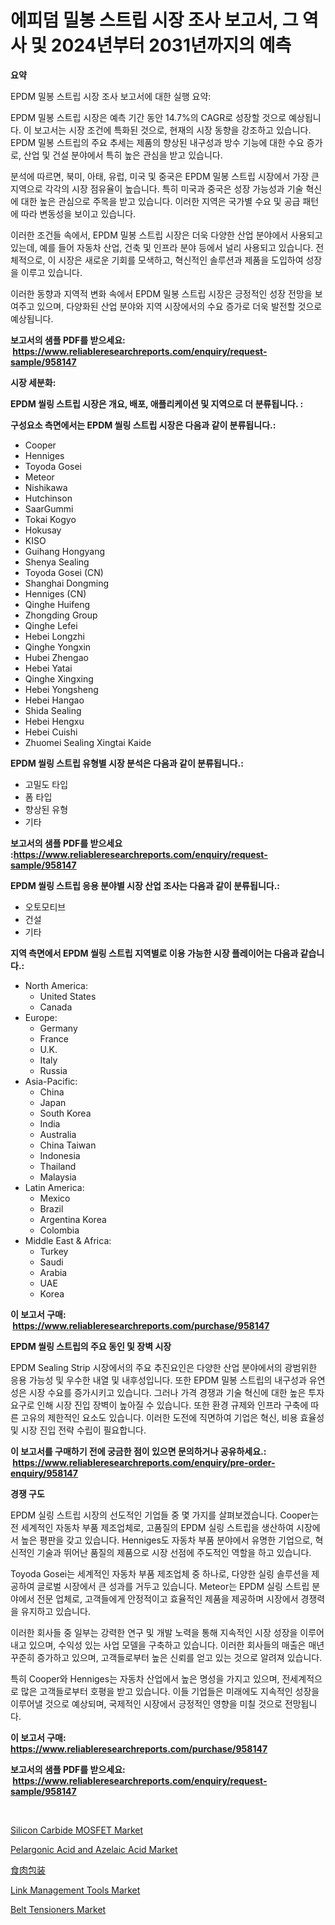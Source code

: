<p><h1>에피덤 밀봉 스트립 시장 조사 보고서, 그 역사 및 2024년부터 2031년까지의 예측</h1></p><p><strong>요약</strong></p>
<p><p>EPDM 밀봉 스트립 시장 조사 보고서에 대한 실행 요약:</p><p>EPDM 밀봉 스트립 시장은 예측 기간 동안 14.7%의 CAGR로 성장할 것으로 예상됩니다. 이 보고서는 시장 조건에 특화된 것으로, 현재의 시장 동향을 강조하고 있습니다. EPDM 밀봉 스트립의 주요 추세는 제품의 향상된 내구성과 방수 기능에 대한 수요 증가로, 산업 및 건설 분야에서 특히 높은 관심을 받고 있습니다.</p><p>분석에 따르면, 북미, 아태, 유럽, 미국 및 중국은 EPDM 밀봉 스트립 시장에서 가장 큰 지역으로 각각의 시장 점유율이 높습니다. 특히 미국과 중국은 성장 가능성과 기술 혁신에 대한 높은 관심으로 주목을 받고 있습니다. 이러한 지역은 국가별 수요 및 공급 패턴에 따라 변동성을 보이고 있습니다.</p><p>이러한 조건들 속에서, EPDM 밀봉 스트립 시장은 더욱 다양한 산업 분야에서 사용되고 있는데, 예를 들어 자동차 산업, 건축 및 인프라 분야 등에서 널리 사용되고 있습니다. 전체적으로, 이 시장은 새로운 기회를 모색하고, 혁신적인 솔루션과 제품을 도입하여 성장을 이루고 있습니다.</p><p>이러한 동향과 지역적 변화 속에서 EPDM 밀봉 스트립 시장은 긍정적인 성장 전망을 보여주고 있으며, 다양화된 산업 분야와 지역 시장에서의 수요 증가로 더욱 발전할 것으로 예상됩니다.</p></p>
<p><strong>보고서의 샘플 PDF를 받으세요: &nbsp;<a href="https://www.reliableresearchreports.com/enquiry/request-sample/958147">https://www.reliableresearchreports.com/enquiry/request-sample/958147</a></strong></p>
<p><strong>시장 세분화:</strong></p>
<p><strong> EPDM 씰링 스트립 시장은 개요, 배포, 애플리케이션 및 지역으로 더 분류됩니다. :</strong></p>
<p><strong>구성요소 측면에서는 EPDM 씰링 스트립 시장은 다음과 같이 분류됩니다.:</strong></p>
<p><ul><li>Cooper</li><li>Henniges</li><li>Toyoda Gosei</li><li>Meteor</li><li>Nishikawa</li><li>Hutchinson</li><li>SaarGummi</li><li>Tokai Kogyo</li><li>Hokusay</li><li>KISO</li><li>Guihang Hongyang</li><li>Shenya Sealing</li><li>Toyoda Gosei (CN)</li><li>Shanghai Dongming</li><li>Henniges (CN)</li><li>Qinghe Huifeng</li><li>Zhongding Group</li><li>Qinghe Lefei</li><li>Hebei Longzhi</li><li>Qinghe Yongxin</li><li>Hubei Zhengao</li><li>Hebei Yatai</li><li>Qinghe Xingxing</li><li>Hebei Yongsheng</li><li>Hebei Hangao</li><li>Shida Sealing</li><li>Hebei Hengxu</li><li>Hebei Cuishi</li><li>Zhuomei Sealing
    Xingtai Kaide</li></ul></p>
<p><strong> EPDM 씰링 스트립 유형별 시장 분석은 다음과 같이 분류됩니다.:</strong></p>
<p><ul><li>고밀도 타입</li><li>폼 타입</li><li>향상된 유형</li><li>기타</li></ul></p>
<p><strong>보고서의 샘플 PDF를 받으세요 :<a href="https://www.reliableresearchreports.com/enquiry/request-sample/958147">https://www.reliableresearchreports.com/enquiry/request-sample/958147</a></strong></p>
<p><strong> EPDM 씰링 스트립 응용 분야별 시장 산업 조사는 다음과 같이 분류됩니다.:</strong></p>
<p><ul><li>오토모티브</li><li>건설</li><li>기타</li></ul></p>
<p><strong>지역 측면에서 EPDM 씰링 스트립 지역별로 이용 가능한 시장 플레이어는 다음과 같습니다.:</strong></p>
<p><ul>
    <li>
        North America:
        <ul>
            <li>United States</li>
            <li>Canada</li>
        </ul>
    </li>
    <li>
        Europe:
        <ul>
            <li>Germany</li>
            <li>France</li>
            <li>U.K.</li>
            <li>Italy</li>
            <li>Russia</li>
        </ul>
    </li>
    <li>
        Asia-Pacific:
        <ul>
            <li>China</li>
            <li>Japan</li>
            <li>South Korea</li>
            <li>India</li>
            <li>Australia</li>
            <li>China Taiwan</li>
            <li>Indonesia</li>
            <li>Thailand</li>
            <li>Malaysia</li>
        </ul>
    </li>
    <li>
        Latin America:
        <ul>
            <li>Mexico</li>
            <li>Brazil</li>
            <li>Argentina Korea</li>
            <li>Colombia</li>
        </ul>
    </li>
    <li>
        Middle East & Africa:
        <ul>
            <li>Turkey</li>
            <li>Saudi</li>
            <li>Arabia</li>
            <li>UAE</li>
            <li>Korea</li>
        </ul>
    </li>
    </ul></p>
<p><strong>이 보고서 구매: &nbsp;<a href="https://www.reliableresearchreports.com/purchase/958147">https://www.reliableresearchreports.com/purchase/958147</a></strong></p>
<p><strong>EPDM 씰링 스트립의 주요 동인 및 장벽 시장</strong></p>
<p><p>EPDM Sealing Strip 시장에서의 주요 추진요인은 다양한 산업 분야에서의 광범위한 응용 가능성 및 우수한 내열 및 내후성입니다. 또한 EPDM 밀봉 스트립의 내구성과 유연성은 시장 수요를 증가시키고 있습니다. 그러나 가격 경쟁과 기술 혁신에 대한 높은 투자 요구로 인해 시장 진입 장벽이 높아질 수 있습니다. 또한 환경 규제와 인프라 구축에 따른 고유의 제한적인 요소도 있습니다. 이러한 도전에 직면하여 기업은 혁신, 비용 효율성 및 시장 진입 전략 수립이 필요합니다.</p></p>
<p><strong>이 보고서를 구매하기 전에 궁금한 점이 있으면 문의하거나 공유하세요.: &nbsp;<a href="https://www.reliableresearchreports.com/enquiry/pre-order-enquiry/958147">https://www.reliableresearchreports.com/enquiry/pre-order-enquiry/958147</a></strong></p>
<p><strong>경쟁 구도</strong></p>
<p><p>EPDM 실링 스트립 시장의 선도적인 기업들 중 몇 가지를 살펴보겠습니다. Cooper는 전 세계적인 자동차 부품 제조업체로, 고품질의 EPDM 실링 스트립을 생산하여 시장에서 높은 평판을 갖고 있습니다. Henniges도 자동차 부품 분야에서 유명한 기업으로, 혁신적인 기술과 뛰어난 품질의 제품으로 시장 선점에 주도적인 역할을 하고 있습니다. </p><p>Toyoda Gosei는 세계적인 자동차 부품 제조업체 중 하나로, 다양한 실링 솔루션을 제공하여 글로벌 시장에서 큰 성과를 거두고 있습니다. Meteor는 EPDM 실링 스트립 분야에서 전문 업체로, 고객들에게 안정적이고 효율적인 제품을 제공하며 시장에서 경쟁력을 유지하고 있습니다. </p><p>이러한 회사들 중 일부는 강력한 연구 및 개발 노력을 통해 지속적인 시장 성장을 이루어내고 있으며, 수익성 있는 사업 모델을 구축하고 있습니다. 이러한 회사들의 매출은 매년 꾸준히 증가하고 있으며, 고객들로부터 높은 신뢰를 얻고 있는 것으로 알려져 있습니다. </p><p>특히 Cooper와 Henniges는 자동차 산업에서 높은 명성을 가지고 있으며, 전세계적으로 많은 고객들로부터 호평을 받고 있습니다. 이들 기업들은 미래에도 지속적인 성장을 이루어낼 것으로 예상되며, 국제적인 시장에서 긍정적인 영향을 미칠 것으로 전망됩니다.</p></p>
<p><strong>이 보고서 구매: &nbsp; <a href="https://www.reliableresearchreports.com/purchase/958147">https://www.reliableresearchreports.com/purchase/958147</a></strong></p>
<p><strong>보고서의 샘플 PDF를 받으세요: &nbsp;<a href="https://www.reliableresearchreports.com/enquiry/request-sample/958147">https://www.reliableresearchreports.com/enquiry/request-sample/958147</a></strong><strong></strong></p>
<p>&nbsp;</p>
<p><p><a href="https://view.publitas.com/reportprime-1/silicon-carbide-mosfet-market-offer-valuable-insights-into-market-size-market-share-market-trends-and-projections-spanning-from-2024-to-2031/">Silicon Carbide MOSFET Market</a></p><p><a href="https://issuu.com/reportprime-2/docs/pelargonic-acid-and-azelaic-acid-market-size-2030.">Pelargonic Acid and Azelaic Acid Market</a></p><p><a href="https://github.com/ycmtqqhvk3273/Market-Research-Report-List-1/blob/main/7850186188372.md">食肉包装</a></p><p><a href="https://pretty-mail-caf.notion.site/Link-Management-Tools-Market-A-Comprehensive-Report-of-its-Market-Share-Growth-Trends-2024-2031-8cbc17ec028a4ec5b03ac47a87309c00">Link Management Tools Market</a></p><p><a href="https://github.com/ashepherd82/Market-Research-Report-List-3/blob/main/belt-tensioners-market.md">Belt Tensioners Market</a></p></p>